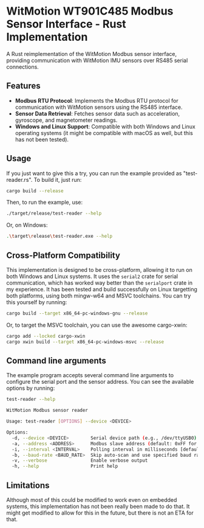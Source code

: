 # WitMotion WT901C485 Modbus Sensor Interface - Rust Implementation

A Rust reimplementation of the WitMotion Modbus sensor interface, providing communication with WitMotion IMU sensors over RS485 serial connections.

## Features

- **Modbus RTU Protocol**: Implements the Modbus RTU protocol for communication with WitMotion sensors using the RS485 interface.
- **Sensor Data Retrieval**: Fetches sensor data such as acceleration, gyroscope, and magnetometer readings.
- **Windows and Linux Support**: Compatible with both Windows and Linux operating systems (it might be compatible with macOS as well, but this has not been tested).

## Usage

 If you just want to give this a try, you can run the example provided as "test-reader.rs". To build it, just run:
```bash
cargo build --release
```

Then, to run the example, use:
```bash
./target/release/test-reader --help
```

Or, on Windows:
```bash
.\target\release\test-reader.exe --help
```

## Cross-Platform Compatibility
This implementation is designed to be cross-platform, allowing it to run on both Windows and Linux systems. It uses the `serial2` crate for serial communication, which has worked way better than the `serialport` crate in my experience. It has been tested and build successfully on Linux targetting both platforms, using both mingw-w64 and MSVC toolchains. You can try this yourself by running:
```bash
cargo build --target x86_64-pc-windows-gnu --release
```

Or, to target the MSVC toolchain, you can use the awesome cargo-xwin:
```bash
cargo add --locked cargo-xwin
cargo xwin build --target x86_64-pc-windows-msvc --release
```

## Command line arguments
The example program accepts several command line arguments to configure the serial port and the sensor address. You can see the available options by running:
```bash
test-reader --help

WitMotion Modbus sensor reader

Usage: test-reader [OPTIONS] --device <DEVICE>

Options:
  -d, --device <DEVICE>        Serial device path (e.g., /dev/ttyUSB0)
  -a, --address <ADDRESS>      Modbus slave address (default: 0xFF for broadcast) Accepts hex format (0x50) or decimal format (80) [default: 255]
  -i, --interval <INTERVAL>    Polling interval in milliseconds [default: 500]
  -b, --baud-rate <BAUD_RATE>  Skip auto-scan and use specified baud rate
  -v, --verbose                Enable verbose output
  -h, --help                   Print help
```


## Limitations
Although most of this could be modified to work even on embedded systems, this implementation has not been really been made to do that. It might get modified to allow for this in the future, but there is not an ETA for that.